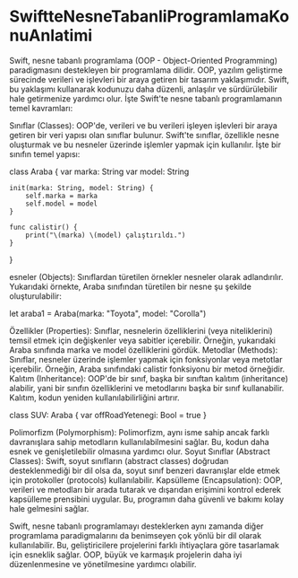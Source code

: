 # SwiftteNesneTabanliProgramlamaKonuAnlatimi

Swift, nesne tabanlı programlama (OOP - Object-Oriented Programming) paradigmasını destekleyen bir programlama dilidir. OOP, yazılım geliştirme
sürecinde verileri ve işlevleri bir araya getiren bir tasarım yaklaşımıdır.
Swift, bu yaklaşımı kullanarak kodunuzu daha düzenli, anlaşılır ve sürdürülebilir hale getirmenize yardımcı olur. İşte Swift'te 
nesne tabanlı programlamanın temel kavramları:

Sınıflar (Classes): OOP'de, verileri ve bu verileri işleyen işlevleri bir araya getiren bir veri yapısı olan sınıflar bulunur.
Swift'te sınıflar, özellikle nesne oluşturmak ve bu nesneler üzerinde işlemler yapmak için kullanılır. İşte bir sınıfın temel yapısı:

class Araba {
    var marka: String
    var model: String
    
    init(marka: String, model: String) {
        self.marka = marka
        self.model = model
    }
    
    func calistir() {
        print("\(marka) \(model) çalıştırıldı.")
    }
}

esneler (Objects): Sınıflardan türetilen örnekler nesneler olarak adlandırılır. Yukarıdaki örnekte, Araba sınıfından 
türetilen bir nesne şu şekilde oluşturulabilir:

let araba1 = Araba(marka: "Toyota", model: "Corolla")


Özellikler (Properties): Sınıflar, nesnelerin özelliklerini (veya niteliklerini) temsil etmek için değişkenler veya sabitler içerebilir.
Örneğin, yukarıdaki Araba sınıfında marka ve model özelliklerini gördük.
Metodlar (Methods): Sınıflar, nesneler üzerinde işlemler yapmak için fonksiyonlar veya metotlar içerebilir. 
Örneğin, Araba sınıfındaki calistir fonksiyonu bir metod örneğidir.
Kalıtım (Inheritance): OOP'de bir sınıf, başka bir sınıftan kalıtım (inheritance) alabilir, yani bir sınıfın özelliklerini 
ve metodlarını başka bir sınıf kullanabilir. Kalıtım, kodun yeniden kullanılabilirliğini artırır.

class SUV: Araba {
    var offRoadYetenegi: Bool = true
}

Polimorfizm (Polymorphism): Polimorfizm, aynı isme sahip ancak farklı davranışlara sahip metodların kullanılabilmesini sağlar. Bu, kodun daha esnek ve genişletilebilir olmasına yardımcı olur.
Soyut Sınıflar (Abstract Classes): Swift, soyut sınıfların (abstract classes) doğrudan desteklenmediği bir dil olsa da, soyut sınıf benzeri 
davranışlar elde etmek için protokoller (protocols) kullanılabilir.
Kapsülleme (Encapsulation): OOP, verileri ve metodları bir arada tutarak ve dışarıdan erişimini kontrol ederek kapsülleme 
prensibini uygular. Bu, programın daha güvenli ve bakımı kolay hale gelmesini sağlar.

Swift, nesne tabanlı programlamayı desteklerken aynı zamanda diğer programlama paradigmalarını da benimseyen çok yönlü bir dil olarak 
kullanılabilir. Bu, geliştiricilere projelerini farklı ihtiyaçlara göre tasarlamak için esneklik sağlar. OOP, büyük ve karmaşık projelerin 
daha iyi düzenlenmesine ve yönetilmesine yardımcı olabilir.



